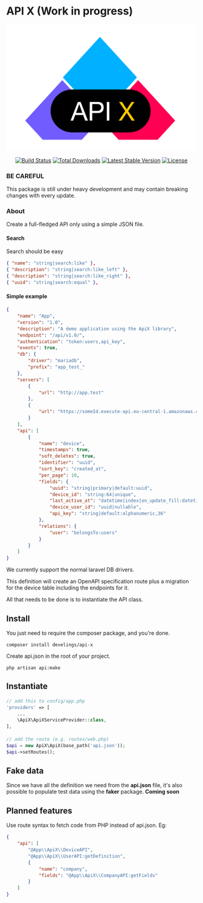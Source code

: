 # API X (Work in progress)

![Logo](logo.png)

<p align="center">
<a href="https://github.com/develings/api-x/actions"><img src="https://github.com/develings/api-x/workflows/tests/badge.svg" alt="Build Status"></a>
<a href="https://packagist.org/packages/develings/api-x"><img src="https://img.shields.io/packagist/dt/develings/api-x" alt="Total Downloads"></a>
<a href="https://packagist.org/packages/develings/api-x"><img src="https://img.shields.io/packagist/v/develings/api-x" alt="Latest Stable Version"></a>
<a href="https://packagist.org/packages/develings/api-x"><img src="https://img.shields.io/packagist/l/develings/api-x" alt="License"></a>
</p>

### BE CAREFUL
This package is still under heavy development and may contain breaking changes with every update.


### About
Create a full-fledged API only using a simple JSON file.

#### Search
Search should be easy

```json
{ "name": "string|search:like" },
{ "description": "string|search:like_left" },
{ "description": "string|search:like_right" },
{ "uuid": "string|search:equal" },
```

#### Simple example
```json
{
    "name": "App",
    "version": "1.0",
    "description": "A demo application using the ApiX library",
    "endpoint": "/api/v1.0/",
    "authentication": "token:users,api_key",
    "events": true,
    "db": {
        "driver": "mariadb",
        "prefix": "app_test_"
    },
    "servers": [
        {
            "url": "http://app.test"
        },
        {
            "url": "https://someId.execute-api.eu-central-1.amazonaws.com/dev"
        }
    ],
    "api": [
        {
            "name": "device",
            "timestamps": true,
            "soft_deletes": true,
            "identifier": "uuid",
            "sort_key": "created_at",
            "per_page": 10,
            "fields": {
                "uuid": "string|primary|default:uuid",
                "device_id": "string:64|unique",
                "last_active_at": "datetime|index|on_update_fill:datetime",
                "device_user_id": "uuid|nullable",
                "api_key": "string|default:alphanumeric,36"
            },
            "relations": {
                "user": "belongsTo:users"
            }
        }
    ]
}
```

We currently support the normal laravel DB drivers.

This definition will create an OpenAPI specification route plus a
migration for the device table including the endpoints for it.

All that needs to be done is to instantiate the API class.

## Install

You just need to require the composer package, and you're done.

```shell script
composer install develings/api-x
```

Create api.json in the root of your project.
```shell script
php artisan api:make
```

## Instantiate

```php
// add this to config/app.php
'providers' => [
    ...
    \ApiX\ApiXServiceProvider::class,
],

// add the route (e.g. routes/web.php)
$api = new ApiX\ApiX(base_path('api.json'));
$api->setRoutes();
``` 

## Fake data

Since we have all the definition we need from the **api.json** file, it's also possible
to populate test data using the **faker** package. **Coming soon**

## Planned features

Use route syntax to fetch code from PHP instead of api.json. Eg:

```json
{
    "api": [
        "@App\\ApiX\\DeviceAPI",
        "@App\\ApiX\\UserAPI:getDefinition",
        {
            "name": "company",
            "fields": "@App\\ApiX\\CompanyAPI:getFields"
        }
    ]
}
```

 
